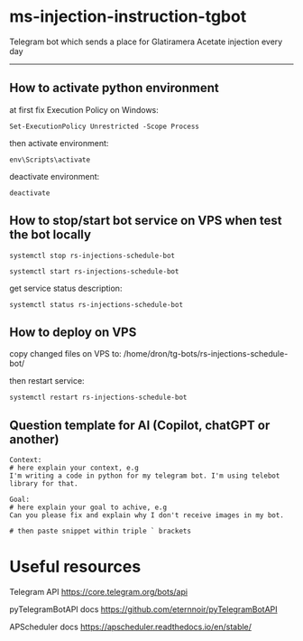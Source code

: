 # ms-injection-instruction-tgbot
Telegram bot which sends a place for Glatiramera Acetate injection every day

---
## How to activate python environment

at first fix Execution Policy on Windows: 
```
Set-ExecutionPolicy Unrestricted -Scope Process
```

then activate environment:
```
env\Scripts\activate
```

deactivate environment:
```
deactivate
```

## How to stop/start bot service on VPS when test the bot locally

```
systemctl stop rs-injections-schedule-bot
```
```
systemctl start rs-injections-schedule-bot
```
get service status description:
```
systemctl status rs-injections-schedule-bot
```

## How to deploy on VPS

copy changed files on VPS to:
/home/dron/tg-bots/rs-injections-schedule-bot/

then restart service:
```
systemctl restart rs-injections-schedule-bot
```

## Question template for AI (Copilot, chatGPT or another)

```
Context:
# here explain your context, e.g
I'm writing a code in python for my telegram bot. I'm using telebot library for that.

Goal:
# here explain your goal to achive, e.g
Can you please fix and explain why I don't receive images in my bot.

# then paste snippet within triple ` brackets

```

# Useful resources

Telegram API
https://core.telegram.org/bots/api

pyTelegramBotAPI docs
https://github.com/eternnoir/pyTelegramBotAPI

APScheduler docs
https://apscheduler.readthedocs.io/en/stable/